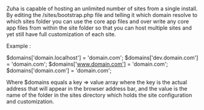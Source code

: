 ####

Zuha is capable of hosting an unlimited number of sites from a single install. By editing the /sites/bootstrap.php file and telling it which domain resolve to which sites folder you can use the core app files and over write any core app files from within the site folder so that you can host multiple sites and yet still have full customization of each site.

Example : 

$domains['domain.localhost'] = 'domain.com';
$domains['dev.domain.com'] = 'domain.com';
$domains['www.domain.com'] = 'domain.com';
$domains['domain.com'] = 'domain.com';

Where $domains equals a key => value array where the key is the actual address that will appear in the browser address bar, and the value is the name of the folder in the sites directory which holds the site configuration and customization. 